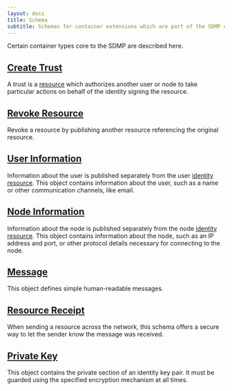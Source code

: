 ```yaml
---
layout: docs
title: Schema
subtitle: Schemas for container extensions which are part of the SDMP core.
---
```



Certain container types core to the SDMP are described here.

## [Create Trust](./trust)

A trust is a [resource](/journal/resource) which authorizes
another user or node to take particular actions on behalf of
the identity signing the resource.

## [Revoke Resource](./revoke)

Revoke a resource by publishing another resource referencing the
original resource.

## [User Information](./user)

Information about the user is published separately from the user
[identity resource](/core/identity). This object contains information
about the user, such as a name or other communication channels, like email.

## [Node Information](./node)

Information about the node is published separately from the node
[identity resource](/core/identity). This object contains information
about the node, such as an IP address and port, or other protocol
details necessary for connecting to the node.

## [Message](./message)

This object defines simple human-readable messages.

## [Resource Receipt](./receipt)

When sending a resource across the network, this schema offers a secure
way to let the sender know the message was received.

## [Private Key](./private_key)

This object contains the private section of an identity key pair. It
must be guarded using the specified encryption mechanism at all times.
